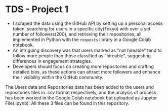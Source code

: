 # TDS - Project 1
- I scraped the data using the GitHub API by setting up a personal access token, searching for users in a specific city(Tokyo) with over a set number of followers(200), and retrieving their repositories, all implemented in Python with the `requests` library in a Google Colab notebook.
- An intriguing discovery was that users marked as "not hireable" tend to follow more people than those classified as "hireable", suggesting differences in engagement strategies.
- Developers should focus on creating more repositories and crafting detailed bios, as these actions can attract more followers and enhance their visibility within the GitHub community.

The Users data and Repositories data has been added to the users and repositories files in .csv format respectively, and the analysis of process has been worked in the Google Colab notebook but uploaded as Jupyter File(.ipynb). All these 3 files can be found in this repository.
